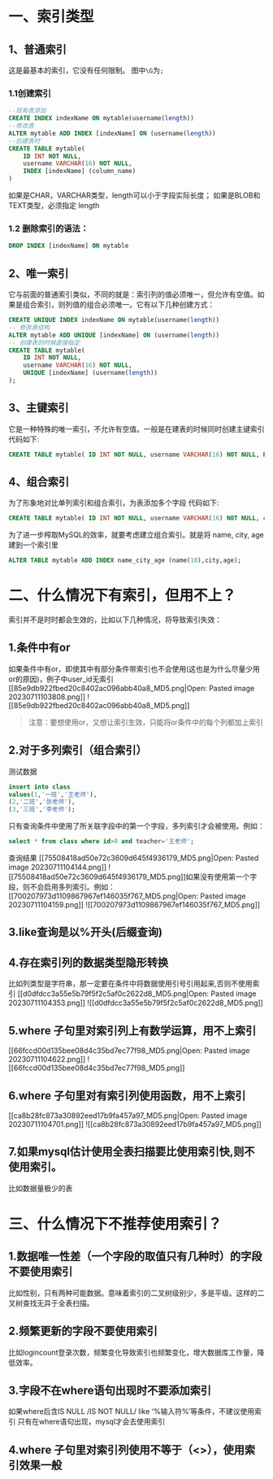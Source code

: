 # 一、索引类型
## 1、普通索引
这是最基本的索引，它没有任何限制。
图中`\G`为`;`

### 1.1创建索引

```sql
--现有表添加
CREATE INDEX indexName ON mytable(username(length))
--修改表
ALTER mytable ADD INDEX [indexName] ON (username(length))
--创建表时
CREATE TABLE mytable( 
	ID INT NOT NULL,
	username VARCHAR(16) NOT NULL,
	INDEX [indexName] (column_name)
)
```
如果是CHAR，VARCHAR类型，length可以小于字段实际长度；
如果是BLOB和TEXT类型，必须指定 length

### 1.2 删除索引的语法：

```sql
DROP INDEX [indexName] ON mytable
```

## 2、唯一索引
它与前面的普通索引类似，不同的就是：索引列的值必须唯一，但允许有空值。如果是组合索引，则列值的组合必须唯一。它有以下几种创建方式：
```sql
CREATE UNIQUE INDEX indexName ON mytable(username(length))
-- 修改表结构 
ALTER mytable ADD UNIQUE [indexName] ON (username(length))
-- 创建表的时候直接指定 
CREATE TABLE mytable( 
	ID INT NOT NULL,
	username VARCHAR(16) NOT NULL, 
	UNIQUE [indexName] (username(length)) 
);
```

## 3、主键索引
它是一种特殊的唯一索引，不允许有空值。一般是在建表的时候同时创建主键索引
代码如下:
```sql
CREATE TABLE mytable( ID INT NOT NULL, username VARCHAR(16) NOT NULL, PRIMARY KEY(ID) );
```
## 4、组合索引
为了形象地对比单列索引和组合索引，为表添加多个字段
代码如下:
```sql
CREATE TABLE mytable( ID INT NOT NULL, username VARCHAR(16) NOT NULL, city VARCHAR(50) NOT NULL, age INT NOT NULL );
```

为了进一步榨取MySQL的效率，就要考虑建立组合索引。就是将 name, city, age建到一个索引里
```sql
ALTER TABLE mytable ADD INDEX name_city_age (name(10),city,age);
```

# 二、什么情况下有索引，但用不上？
索引并不是时时都会生效的，比如以下几种情况，将导致索引失效：
## 1.条件中有or
如果条件中有or，即使其中有部分条件带索引也不会使用(这也是为什么尽量少用or的原因)，例子中user_id无索引
[[85e9db922fbed20c8402ac096abb40a8_MD5.png|Open: Pasted image 20230711103808.png]]
![[85e9db922fbed20c8402ac096abb40a8_MD5.png]]

> 注意：要想使用or，又想让索引生效，只能将or条件中的每个列都加上索引

## 2.对于多列索引（组合索引）
测试数据
```sql
insert into class 
values(1,'一班','王老师'),
(2,'二班','张老师'),
(3,'三班','李老师');
```
只有查询条件中使用了所关联字段中的第一个字段，多列索引才会被使用。例如：
```sql
select * from class where id>0 and teacher='王老师';
```
查询结果
[[75508418ad50e72c3609d645f4936179_MD5.png|Open: Pasted image 20230711104144.png]]
![[75508418ad50e72c3609d645f4936179_MD5.png]]如果没有使用第一个字段，则不会启用多列索引。例如：
[[700207973d1109867967ef146035f767_MD5.png|Open: Pasted image 20230711104159.png]]
![[700207973d1109867967ef146035f767_MD5.png]]
## 3.like查询是以%开头(后缀查询)
## 4.存在索引列的数据类型隐形转换
比如列类型是字符串，那一定要在条件中将数据使用引号引用起来,否则不使用索引
[[d0dfdcc3a55e5b79f5f2c5af0c2622d8_MD5.png|Open: Pasted image 20230711104353.png]]
![[d0dfdcc3a55e5b79f5f2c5af0c2622d8_MD5.png]]
## 5.where 子句里对索引列上有数学运算，用不上索引
[[66fccd00d135bee08d4c35bd7ec77f98_MD5.png|Open: Pasted image 20230711104622.png]]
![[66fccd00d135bee08d4c35bd7ec77f98_MD5.png]]
## 6.where 子句里对有索引列使用函数，用不上索引
[[ca8b28fc873a30892eed17b9fa457a97_MD5.png|Open: Pasted image 20230711104701.png]]
![[ca8b28fc873a30892eed17b9fa457a97_MD5.png]]
## 7.如果mysql估计使用全表扫描要比使用索引快,则不使用索引。
比如数据量极少的表
# 三、什么情况下不推荐使用索引？
## 1.数据唯一性差（一个字段的取值只有几种时）的字段不要使用索引
比如性别，只有两种可能数据。意味着索引的二叉树级别少，多是平级。这样的二叉树查找无异于全表扫描。

## 2.频繁更新的字段不要使用索引
比如logincount登录次数，频繁变化导致索引也频繁变化，增大数据库工作量，降低效率。

## 3.字段不在where语句出现时不要添加索引
如果where后含IS NULL /IS NOT NULL/ like ‘%输入符%’等条件，不建议使用索引
只有在where语句出现，mysql才会去使用索引

## 4.where 子句里对索引列使用不等于（<>），使用索引效果一般